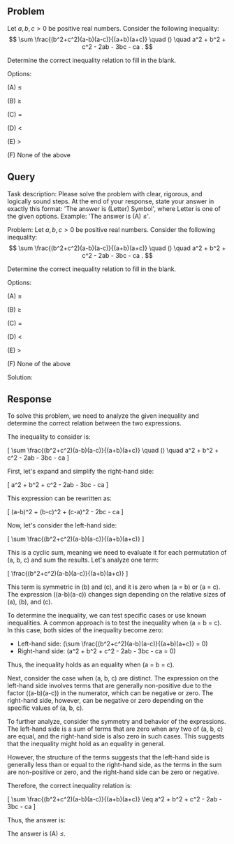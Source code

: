## Problem

Let $a, b, c > 0$ be positive real numbers. Consider the following inequality:
$$
\sum \frac{(b^2+c^2)(a-b)(a-c)}{(a+b)(a+c)} \quad () \quad a^2 + b^2 + c^2 - 2ab - 3bc - ca .
$$

Determine the correct inequality relation to fill in the blank.

Options:

(A) $\leq$ 

(B) $\geq$

(C) $=$ 

(D) $<$

(E) $>$

(F) None of the above

## Query

Task description: Please solve the problem with clear, rigorous, and logically sound steps. At the end of your response, state your answer in exactly this format: 'The answer is (Letter) Symbol', where Letter is one of the given options. Example: 'The answer is (A) $\leq$'.

Problem: Let $a, b, c > 0$ be positive real numbers. Consider the following inequality:
$$
\sum \frac{(b^2+c^2)(a-b)(a-c)}{(a+b)(a+c)} \quad () \quad a^2 + b^2 + c^2 - 2ab - 3bc - ca .
$$

Determine the correct inequality relation to fill in the blank.

Options:

(A) $\leq$ 

(B) $\geq$

(C) $=$ 

(D) $<$

(E) $>$

(F) None of the above

Solution:

## Response

To solve this problem, we need to analyze the given inequality and determine the correct relation between the two expressions.

The inequality to consider is:

\[
\sum \frac{(b^2+c^2)(a-b)(a-c)}{(a+b)(a+c)} \quad () \quad a^2 + b^2 + c^2 - 2ab - 3bc - ca
\]

First, let's expand and simplify the right-hand side:

\[
a^2 + b^2 + c^2 - 2ab - 3bc - ca
\]

This expression can be rewritten as:

\[
(a-b)^2 + (b-c)^2 + (c-a)^2 - 2bc - ca
\]

Now, let's consider the left-hand side:

\[
\sum \frac{(b^2+c^2)(a-b)(a-c)}{(a+b)(a+c)}
\]

This is a cyclic sum, meaning we need to evaluate it for each permutation of \(a, b, c\) and sum the results. Let's analyze one term:

\[
\frac{(b^2+c^2)(a-b)(a-c)}{(a+b)(a+c)}
\]

This term is symmetric in \(b\) and \(c\), and it is zero when \(a = b\) or \(a = c\). The expression \((a-b)(a-c)\) changes sign depending on the relative sizes of \(a\), \(b\), and \(c\).

To determine the inequality, we can test specific cases or use known inequalities. A common approach is to test the inequality when \(a = b = c\). In this case, both sides of the inequality become zero:

- Left-hand side: \(\sum \frac{(b^2+c^2)(a-b)(a-c)}{(a+b)(a+c)} = 0\)
- Right-hand side: \(a^2 + b^2 + c^2 - 2ab - 3bc - ca = 0\)

Thus, the inequality holds as an equality when \(a = b = c\).

Next, consider the case when \(a, b, c\) are distinct. The expression on the left-hand side involves terms that are generally non-positive due to the factor \((a-b)(a-c)\) in the numerator, which can be negative or zero. The right-hand side, however, can be negative or zero depending on the specific values of \(a, b, c\).

To further analyze, consider the symmetry and behavior of the expressions. The left-hand side is a sum of terms that are zero when any two of \(a, b, c\) are equal, and the right-hand side is also zero in such cases. This suggests that the inequality might hold as an equality in general.

However, the structure of the terms suggests that the left-hand side is generally less than or equal to the right-hand side, as the terms in the sum are non-positive or zero, and the right-hand side can be zero or negative.

Therefore, the correct inequality relation is:

\[
\sum \frac{(b^2+c^2)(a-b)(a-c)}{(a+b)(a+c)} \leq a^2 + b^2 + c^2 - 2ab - 3bc - ca
\]

Thus, the answer is:

The answer is (A) $\leq$.